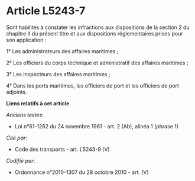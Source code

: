 # Article L5243-7

Sont habilités à constater les infractions aux dispositions de la section 2 du chapitre II du présent titre et aux
dispositions réglementaires prises pour son application :

1° Les administrateurs des affaires maritimes ;

2° Les officiers du corps technique et administratif des affaires maritimes ;

3° Les inspecteurs des affaires maritimes ;

4° Dans les ports maritimes, les officiers de port et les officiers de port adjoints.

**Liens relatifs à cet article**

_Anciens textes_:

  - Loi n°61-1262 du 24 novembre 1961 - art. 2 (Ab), alinéa 1 (phrase 1)

_Cité par_:

  - Code des transports - art. L5243-9 (V)

_Codifié par_:

  - Ordonnance n°2010-1307 du 28 octobre 2010 - art. (V)
